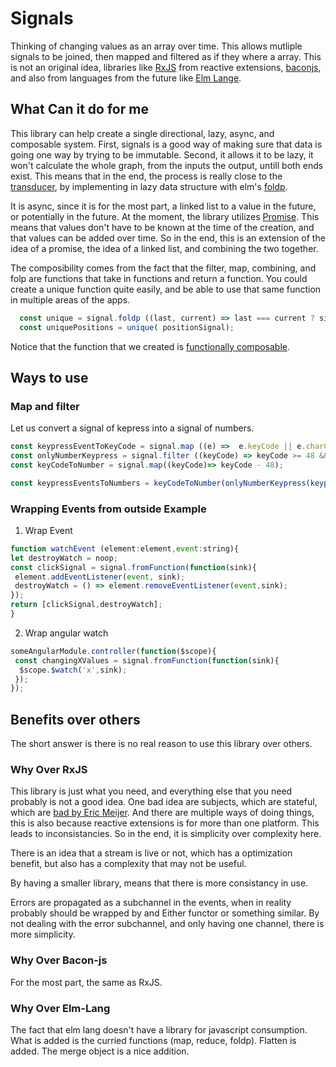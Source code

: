 # Signals

Thinking of changing values as an array over time. This allows mutliple signals to be joined, then mapped and filtered as if they where a array. This is not an original idea, libraries like [RxJS](https://github.com/Reactive-Extensions/RxJS) from reactive extensions, [baconjs](https://github.com/baconjs/bacon.js/), and also from languages from the future like [Elm Lange](http://elm-lang.org/).


## What Can it do for me

This library can help create a single directional, lazy, async, and composable system. First, signals is a good way of making sure that data is going one way by trying to be immutable. Second, it allows it to be lazy, it won't calculate the whole graph, from the inputs the output, untill both ends exist. This means that in the end, the process is really close to the [transducer](http://jlongster.com/Transducers.js--A-JavaScript-Library-for-Transformation-of-Data), by implementing in lazy data structure with elm's [foldp](http://package.elm-lang.org/packages/elm-lang/core/1.1.0/Signal). 

It is async, since it is for the most part, a linked list to a value in the future, or potentially in the future. At the moment, the library utilizes [Promise](https://developer.mozilla.org/en-US/docs/Web/JavaScript/Reference/Global_Objects/Promise). This means that values don't have to be known at the time of the creation, and that values can be added over time. So in the end, this is an extension of the idea of a promise, the idea of a linked list, and combining the two together. 

The composibility comes from the fact that the filter, map, combining, and folp are functions that take in functions and return a function. You could create a unique function quite easily, and be able to use that same function in multiple areas of the apps.
```javascript 
  const unique = signal.foldp ((last, current) => last === current ? signal.NONE : current, null)
  const uniquePositions = unique( positionSignal);
```
Notice that the function that we created is [functionally composable](https://en.wikipedia.org/wiki/Function_composition_(computer_science)).

## Ways to use

### Map and filter

Let us convert a signal of kepress into a signal of numbers.

```javascript
const keypressEventToKeyCode = signal.map ((e) =>  e.keyCode || e.charCode);
const onlyNumberKeypress = signal.filter ((keyCode) => keyCode >= 48 && keyCode <= 57);
const keyCodeToNumber = signal.map((keyCode)=> keyCode - 48);

const keypressEventsToNumbers = keyCodeToNumber(onlyNumberKeypress(keypressEventToKeyCode(keypressEventSignals)));

```



### Wrapping Events from outside Example

1. Wrap Event

```javascript
function watchEvent (element:element,event:string){
let destroyWatch = noop;
const clickSignal = signal.fromFunction(function(sink){
 element.addEventListener(event, sink);
 destroyWatch = () => element.removeEventListener(event,sink);
});
return [clickSignal,destroyWatch];
}
```

2. Wrap angular watch

```javascript
someAngularModule.controller(function($scope){
 const changingXValues = signal.fromFunction(function(sink){
  $scope.$watch('x',sink);
 });
});

```

## Benefits over others

The short answer is there is no real reason to use this library over others. 

### Why Over RxJS

This library is just what you need, and everything else that you need probably is not a good idea. One bad idea are subjects, which are stateful, which are [bad by Eric Meijer](https://social.msdn.microsoft.com/Forums/en-US/bbf87eea-6a17-4920-96d7-2131e397a234/why-does-emeijer-not-like-subjects?forum=rx). And there are multiple ways of doing things, this is also because reactive extensions is for more than one platform. This leads to inconsistancies. So in the end, it is simplicity over complexity here.

There is an idea that a stream is live or not, which has a optimization benefit, but also has a complexity that may not be useful. 

By having a smaller library, means that there is more consistancy in use. 

Errors are propagated as a subchannel in the events, when in reality probably should be wrapped by and Either functor or something similar. By not dealing with the error subchannel, and only having one channel, there is more simplicity. 


### Why Over Bacon-js

For the most part, the same as RxJS. 

### Why Over Elm-Lang

The fact that elm lang doesn't have a library for javascript consumption. What is added is the curried functions (map, reduce, foldp). Flatten is added. The merge object is a nice addition. 

